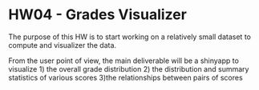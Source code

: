 # HW04 - Grades Visualizer

The purpose of this HW is to start working on a relatively small dataset to compute and visualizer the data.

From the user point of view, the main deliverable will be a shinyapp to visualize 1) the overall grade distribution 2) the distribution and summary statistics of various scores 3)the relationships between pairs of scores
